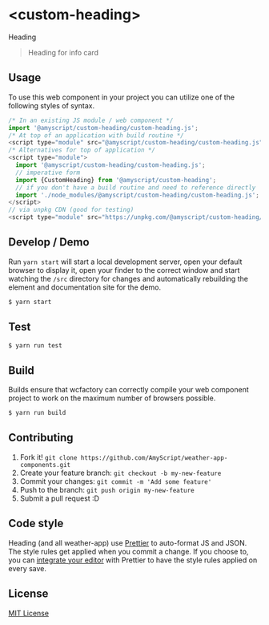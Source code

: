 # &lt;custom-heading&gt;

Heading

> Heading for info card

## Usage

To use this web component in your project you can utilize one of the following styles of syntax.

```js
/* In an existing JS module / web component */
import '@amyscript/custom-heading/custom-heading.js';
/* At top of an application with build routine */
<script type="module" src="@amyscript/custom-heading/custom-heading.js"></script>
/* Alternatives for top of application */
<script type="module">
  import '@amyscript/custom-heading/custom-heading.js';
  // imperative form
  import {CustomHeading} from '@amyscript/custom-heading';
  // if you don't have a build routine and need to reference directly
  import './node_modules/@amyscript/custom-heading/custom-heading.js';
</script>
// via unpkg CDN (good for testing)
<script type="module" src="https://unpkg.com/@amyscript/custom-heading/custom-heading.js"></script>
```

## Develop / Demo

Run `yarn start` will start a local development server, open your default browser to display it, open your finder to the correct window and start watching the `/src` directory for changes and automatically rebuilding the element and documentation site for the demo.

```bash
$ yarn start
```

## Test

```bash
$ yarn run test
```

## Build

Builds ensure that wcfactory can correctly compile your web component project to
work on the maximum number of browsers possible.

```bash
$ yarn run build
```

## Contributing

1. Fork it! `git clone https://github.com/AmyScript/weather-app-components.git`
2. Create your feature branch: `git checkout -b my-new-feature`
3. Commit your changes: `git commit -m 'Add some feature'`
4. Push to the branch: `git push origin my-new-feature`
5. Submit a pull request :D

## Code style

Heading (and all weather-app) use [Prettier][prettier] to auto-format JS and JSON. The style rules get applied when you commit a change. If you choose to, you can [integrate your editor][prettier-ed] with Prettier to have the style rules applied on every save.

[prettier]: https://github.com/prettier/prettier/
[prettier-ed]: https://github.com/prettier/prettier/#editor-integration
[polyserve]: https://github.com/Polymer/polyserve
[web-component-tester]: https://github.com/Polymer/web-component-tester

## License

[MIT License](http://opensource.org/licenses/MIT)
